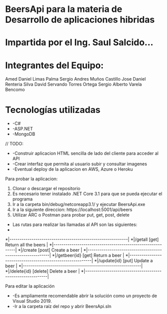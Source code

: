 # BeersApi para la materia de Desarrollo de aplicaciones hibridas
# Impartida por el Ing. Saul Salcido...

# Integrantes del Equipo: 

Amed Daniel Limas Palma
Sergio Andres Muños Castillo
Jose Daniel Renteria Silva
David Servando Torres Ortega 
Sergio Alberto Varela Bencomo

# Tecnologías utilizadas

* -C#
* -ASP.NET
* -MongoDB

// TODO: 

* -Construir aplicacion HTML sencilla de lado del cliente para acceder al API
* -Crear interfaz que permita al usuario subir y consultar imagenes
* -Eventual deploy de la aplicacion en AWS, Azure o Heroku

Para probar la aplicacion: 
1. Clonar o descargar el repositorio
1. Es necesario tener instalado .NET Core 3.1 para que se pueda ejecutar el programa
1. Ir a la carpeta bin/debug/netcoreapp3.1/ y ejecutar BeersApi.exe
1. Ir a la siguiente direccion: https://localhost:5001/api/beers
1. Utilizar ARC o Postman para probar put, get, post, delete

* Las rutas para realizar las llamadas al API son las siguientes:
*
*|-----------------------------------------------------------|
*|/getall           [get]              Return all the beers  |
*|-----------------------------------------------------------|
*|/create           [post]                    Create a beer  |
*|-----------------------------------------------------------|
*|/getbeer{id}      [get]                     Return a beer  |
*|-----------------------------------------------------------|
*|/update{id}       [put]                     Update a beer  |
*|-----------------------------------------------------------|
*|/delete{id}       [delete]                  Delete a beer  |
*|-----------------------------------------------------------|

Para editar la aplicación
* -Es ampliamente recomendable abrir la solución como un proyecto de Visual Studio 2019. 
* -Ir a la carpeta raíz del repo y abrir BeersApi.sln

